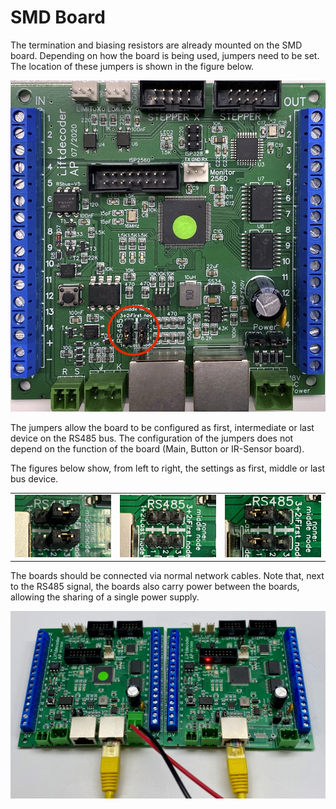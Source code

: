 # <a name="usage.md"></a>SMD Board #

The termination and biasing resistors are already mounted on the SMD board. Depending on how the board is being used, jumpers need to be set. The location of these jumpers is shown in the figure below.
<center><img src="Figures/SMD-RS485.jpeg"></center>

The jumpers allow the board to be configured as first, intermediate or last device on the RS485 bus. The configuration of the jumpers does not depend on the function of the board (Main, Button or IR-Sensor board).

The figures below show, from left to right, the settings as first, middle or last bus device.
<table><tr>
<td> <img src="Figures/SMD-FirstNode.jpeg" alt="First node" "/> </td>
<td> <img src="Figures/SMD-MiddleNode.jpeg" alt="Middle Node" "/> </td>
<td> <img src="Figures/SMD-LastNode.jpeg" alt="Last Node" "/> </td>
</tr></table>

The boards should be connected via normal network cables. Note that, next to the RS485 signal, the boards also carry power between the boards, allowing the sharing of a single power supply. 
<center><img src="Figures/SMD-Network_cable.jpeg"></center>
